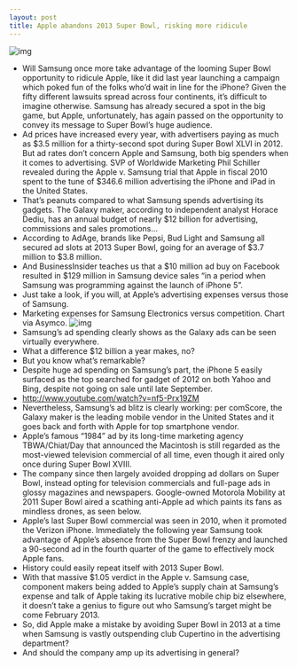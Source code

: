 ```yaml
---
layout: post
title: Apple abandons 2013 Super Bowl, risking more ridicule
---
```

![img](http://media.idownloadblog.com/wp-content/uploads/2012/09/Samsung-ad-iPhone-5-launch-001.jpg)
* Will Samsung once more take advantage of the looming Super Bowl opportunity to ridicule Apple, like it did last year launching a campaign which poked fun of the folks who’d wait in line for the iPhone? Given the fifty different lawsuits spread across four continents, it’s difficult to imagine otherwise. Samsung has already secured a spot in the big game, but Apple, unfortunately, has again passed on the opportunity to convey its message to Super Bowl’s huge audience.
* Ad prices have increased every year, with advertisers paying as much as $3.5 million for a thirty-second spot during Super Bowl XLVI in 2012. But ad rates don’t concern Apple and Samsung, both big spenders when it comes to advertising. SVP of Worldwide Marketing Phil Schiller revealed during the Apple v. Samsung trial that Apple in fiscal 2010 spent to the tune of $346.6 million advertising the iPhone and iPad in the United States.
* That’s peanuts compared to what Samsung spends advertising its gadgets. The Galaxy maker, according to independent analyst Horace Dediu, has an annual budget of nearly $12 billion for advertising, commissions and sales promotions…
* According to AdAge, brands like Pepsi, Bud Light and Samsung all secured ad slots at 2013 Super Bowl, going for an average of $3.7 million to $3.8 million.
* And BusinessInsider teaches us that a $10 million ad buy on Facebook resulted in $129 million in Samsung device sales “in a period when Samsung was programming against the launch of iPhone 5”.
* Just take a look, if you will, at Apple’s advertising expenses versus those of Samsung.
* Marketing expenses for Samsung Electronics versus competition. Chart via Asymco.
![img](http://media.idownloadblog.com/wp-content/uploads/2012/12/Asymco-chart-Samsung-Electronics-marketing-expenses.png)
* Samsung’s ad spending clearly shows as the Galaxy ads can be seen virtually everywhere.
* What a difference $12 billion a year makes, no?
* But you know what’s remarkable?
* Despite huge ad spending on Samsung’s part, the iPhone 5 easily surfaced as the top searched for gadget of 2012 on both Yahoo and Bing, despite not going on sale until late September.
* http://www.youtube.com/watch?v=nf5-Prx19ZM
* Nevertheless, Samsung’s ad blitz is clearly working: per comScore, the Galaxy maker is the leading mobile vendor in the United States and it goes back and forth with Apple for top smartphone vendor.
* Apple’s famous “1984” ad by its long-time marketing agency TBWA/Chiat/Day that announced the Macintosh is still regarded as the most-viewed television commercial of all time, even though it aired only once during Super Bowl XVIII.
* The company since then largely avoided dropping ad dollars on Super Bowl, instead opting for television commercials and full-page ads in glossy magazines and newspapers. Google-owned Motorola Mobility at 2011 Super Bowl aired a scathing anti-Apple ad which paints its fans as mindless drones, as seen below.
* Apple’s last Super Bowl commercial was seen in 2010, when it promoted the Verizon iPhone. Immediately the following year Samsung took advantage of Apple’s absence from the Super Bowl frenzy and launched a 90-second ad in the fourth quarter of the game to effectively mock Apple fans.
* History could easily repeat itself with 2013 Super Bowl.
* With that massive $1.05 verdict in the Apple v. Samsung case, component makers being added to Apple’s supply chain at Samsung’s expense and talk of Apple taking its lucrative mobile chip biz elsewhere, it doesn’t take a genius to figure out who Samsung’s target might be come February 2013.
* So, did Apple make a mistake by avoiding Super Bowl in 2013 at a time when Samsung is vastly outspending club Cupertino in the advertising department?
* And should the company amp up its advertising in general?

